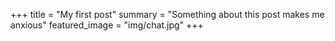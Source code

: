 +++
title = "My first post"
summary = "Something about this post makes me anxious"
featured_image = "img/chat.jpg"
+++
